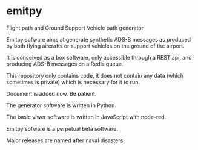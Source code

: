 # emitpy

Flight path and Ground Support Vehicle path generator


Emitpy sofware aims at generate synthetic ADS-B messages as produced by both flying aircrafts or support vehicles
on the ground of the airport.

It is conceived as a box software, only accessible through a REST api, and producing ADS-B messages on a Redis queue.

This repository only contains code, it does not contain any data (which sometimes is private) which is necessary for it to run.

Document is added now. Be patient.

The generator software is written in Python.

The basic viwer software is written in JavaScript with node-red.

Emitpy sofware is a perpetual beta software.

Major releases are named after naval disasters.